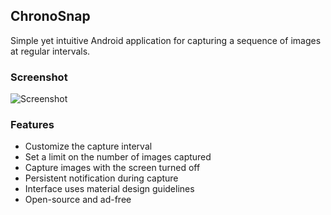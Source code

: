 ## ChronoSnap

Simple yet intuitive Android application for capturing a sequence of images at regular intervals.

### Screenshot

![Screenshot](http://i.stack.imgur.com/vm3td.png)

### Features

- Customize the capture interval
- Set a limit on the number of images captured
- Capture images with the screen turned off
- Persistent notification during capture
- Interface uses material design guidelines
- Open-source and ad-free
